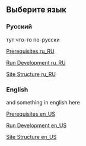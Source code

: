 ## Выберите язык

### Русский

тут что-то по-русски

[Prerequisites ru_RU](/lang/ru/installation/prerequisites_ru.html)

[Run Development ru_RU](/lang/ru/development/run_development_ru.md)

[Site Structure ru_RU](/lang/ru/administration/site_structure_ru.md)


### English

and something in english here

[Prerequisites en_US](/lang/en/installation/prerequisites_en.html)

[Run Development en_US](/lang/en/development/run_development_en.md)

[Site Structure en_US](/lang/en/administration/site_structure_en.md)